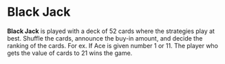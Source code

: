 # Black Jack
**Black Jack** is played with a deck of 52 cards where the strategies play at best. Shuffle the cards, announce 
the buy-in amount, and decide the ranking of the cards. For ex. If Ace is given number 1 or 11. The player 
who gets the value of cards to 21 wins the game.
